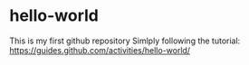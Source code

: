 # hello-world
This is my first github repository
Simlply following the tutorial:
https://guides.github.com/activities/hello-world/
